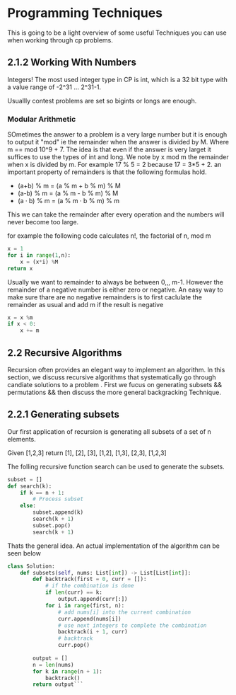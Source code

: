 
# Programming Techniques

This is going to be a light overview of some useful Techniques you can use when working through cp problems.




## 2.1.2 Working With Numbers

Integers! The most used integer type in CP is int, which is a 32 bit type with a value range of -2^31 ... 2^31-1.

Usuallly contest problems are set so bigints or longs are enough.


### Modular Arithmetic

SOmetimes the answer to a problem is a very large number but it is enough to output it "mod" ie the remainder when the answer is divided by M. Where m == mod 10^9  + 7. The idea is that even if the answer is very larget it suffices to use the types of int and long. We note by x mod m the remainder when x is divided by m. For example 17 % 5 = 2 because 17 = 3*5 + 2. an important property of remainders is that the following formulas hold. 

- (a+b) % m = (a % m  + b % m) % M
- (a-b) % m = (a % m - b % m) % M
- (a · b) % m = (a % m · b % m) % m


This we can take the remainder after every operation and the numbers will never become too large.

for example the following code calculates n!, the factorial of n, mod m 

```python
x = 1
for i in range(1,n):
    x = (x*i) %M
return x
```
Usually we want to remainder to always be between 0,,, m-1. However the remainder of a negative number is either zero or negative. An easy way to make sure thare are no negative remainders is to first caclulate the remainder as usual and add m if the result is negative
```python
x = x %m
if x < 0:
    x += m 
```


## 2.2 Recursive Algorithms
 Recursion often provides an elegant way to implement an algorithm. In this section, we discuss recursive algorithms that systematically go through candiate solutions to a problem . First we fucus on generating subsets && permutations && then discuss the more general backgracking Technique.

 ## 2.2.1 Generating subsets
 Our first application of recursion is generating all subsets of a set of n elements. 

 Given [1,2,3]
 return [1], [2], [3], [1,2], [1,3], [2,3], [1,2,3]

 The folling recursive function search can be used to generate the subsets. 

 ```python
 subset = []
 def search(k):
     if k == n + 1:
         # Process subset
     else:
         subset.append(k)
         search(k + 1)
         subset.pop()
         search(k + 1)
```

Thats the general idea. An actual implementation of the algorithm can be seen below
```python
class Solution:
    def subsets(self, nums: List[int]) -> List[List[int]]:
        def backtrack(first = 0, curr = []):
            # if the combination is done
            if len(curr) == k:  
                output.append(curr[:])
            for i in range(first, n):
                # add nums[i] into the current combination
                curr.append(nums[i])
                # use next integers to complete the combination
                backtrack(i + 1, curr)
                # backtrack
                curr.pop()
        
        output = []
        n = len(nums)
        for k in range(n + 1):
            backtrack()
        return output```
